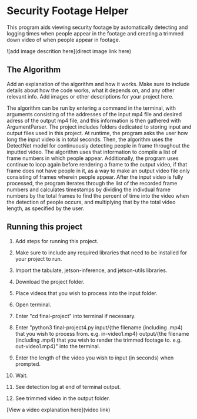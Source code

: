 # Security Footage Helper

This program aids viewing security footage by automatically detecting and logging times when people appear in the footage and creating a trimmed down video of when people appear in footage.

![add image descrition here](direct image link here)

## The Algorithm

Add an explanation of the algorithm and how it works. Make sure to include details about how the code works, what it depends on, and any other relevant info. Add images or other descriptions for your project here.

The algorithm can be run by entering a command in the terminal, with arguments consisting of the addresses of the input mp4 file and desired adress of the output mp4 file, and this information is then gathered with ArgumentParser. The project includes folders dedicated to storing input and output files used in this project. At runtime, the program asks the user how long the input video is in total seconds. Then, the algorithm uses the DetectNet model for continuously detecting people in frame throughout the inputted video. The algorithm uses that information to compile a list of frame numbers in which people appear. Additionally, the program uses continue to loop again before rendering a frame to the output video, if that frame does not have people in it, as a way to make an output video file only consisting of frames wherein people appear. After the input video is fully processed, the program iterates through the list of the recorded frame numbers and calculates timestamps by dividing the indivdual frame numbers by the total frames to find the percent of time into the video when the detection of people occurs, and multiplying that by the total video length, as specified by the user.

## Running this project

1. Add steps for running this project.
2. Make sure to include any required libraries that need to be installed for your project to run.

1. Import the tabulate, jetson-inference, and jetson-utils libraries.
2. Download the project folder.
3. Place videos that you wish to process into the input folder.
4. Open terminal.
5. Enter "cd final-project" into terminal if necessary.
6. Enter "python3 final-project4.py input/{the filename (including .mp4) that you wish to process from. e.g. in-video1.mp4} output/{the filename (including .mp4) that you wish to render the trimmed footage to. e.g. out-video1.mp4}" into the terminal.
7. Enter the length of the video you wish to input (in seconds) when prompted.
8. Wait.
9. See detection log at end of terminal output.
10. See trimmed video in the output folder.

[View a video explanation here](video link)
